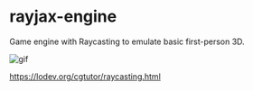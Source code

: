 # rayjax-engine

Game engine with Raycasting to emulate basic first-person 3D.

![gif](https://github.com/kevinmkchin/kevinmkchin.github.io/blob/master/raycasting/rayjax.gif)

https://lodev.org/cgtutor/raycasting.html
